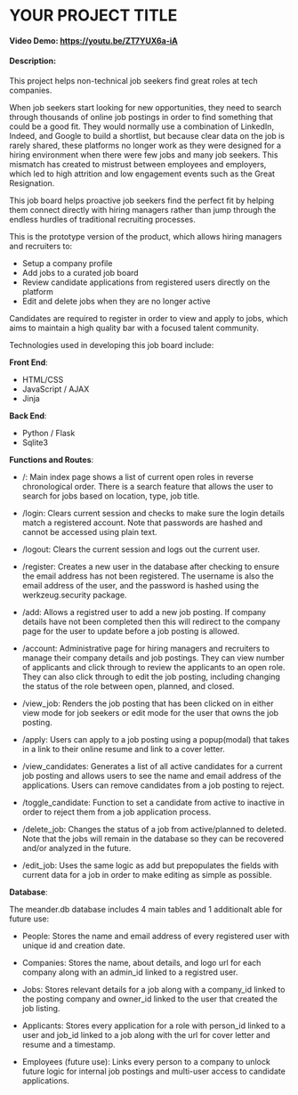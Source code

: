 # YOUR PROJECT TITLE
#### Video Demo:  https://youtu.be/ZT7YUX6a-iA
#### Description:

This project helps non-technical job seekers find great roles at tech companies.

When job seekers start looking for new opportunities, they need to search through thousands of online job postings in order to find something that could be a good fit. They would normally use a combination of LinkedIn, Indeed, and Google to build a shortlist, but because clear data on the job is rarely shared, these platforms no longer work as they were designed for a hiring environment when there were few jobs and many job seekers. This mismatch has created to mistrust between employees and employers, which led to high attrition and low engagement events such as the Great Resignation.

This job board helps proactive job seekers find the perfect fit by helping them connect directly with hiring managers rather than jump through the endless hurdles of traditional recruiting processes.

This is the prototype version of the product, which allows hiring managers and recruiters to:
* Setup a company profile
* Add jobs to a curated job board
* Review candidate applications from registered users directly on the platform
* Edit and delete jobs when they are no longer active

Candidates are required to register in order to view and apply to jobs, which aims to maintain a high quality bar with a focused talent community.

Technologies used in developing this job board include:

**Front End**:
* HTML/CSS
* JavaScript / AJAX
* Jinja

**Back End**:
* Python / Flask
* Sqlite3

**Functions and Routes**:

* /: Main index page shows a list of current open roles in reverse chronological order. There is a search feature that allows the user to search for jobs based on location, type, job title.

* /login: Clears current session and checks to make sure the login details match a registered account. Note that passwords are hashed and cannot be accessed using plain text.

* /logout: Clears the current session and logs out the current user.

* /register: Creates a new user in the database after checking to ensure the email address has not been registered. The username is also the email address of the user, and the password is hashed using the werkzeug.security package.

* /add: Allows a registred user to add a new job posting. If company details have not been completed then this will redirect to the company page for the user to update before a job posting is allowed.

* /account: Administrative page for hiring managers and recruiters to manage their company details and job postings. They can view number of applicants and click through to review the applicants to an open role. They can also click through to edit the job posting, including changing the status of the role between open, planned, and closed.

* /view_job: Renders the job posting that has been clicked on in either view mode for job seekers or edit mode for the user that owns the job posting.

* /apply: Users can apply to a job posting using a popup(modal) that takes in a link to their online resume and link to a cover letter.

* /view_candidates: Generates a list of all active candidates for a current job posting and allows users to see the name and email address of the applications. Users can remove candidates from a job posting to reject.

* /toggle_candidate: Function to set a candidate from active to inactive in order to reject them from a job application process.

* /delete_job: Changes the status of a job from active/planned to deleted. Note that the jobs will remain in the database so they can be recovered and/or analyzed in the future.

* /edit_job: Uses the same logic as add but prepopulates the fields with current data for a job in order to make editing as simple as possible.

**Database**:

The meander.db database includes 4 main tables and 1 additionalt able for future use:

* People: Stores the name and email address of every registered user with unique id and creation date.

* Companies: Stores the name, about details, and logo url for each company along with an admin_id linked to a registred user.

* Jobs: Stores relevant details for a job along with a company_id linked to the posting company and owner_id linked to the user that created the job listing.

* Applicants: Stores every application for a role with person_id linked to a user and job_id linked to a job along with the url for cover letter and resume and a timestamp.

* Employees (future use): Links every person to a company to unlock future logic for internal job postings and multi-user access to candidate applications.
